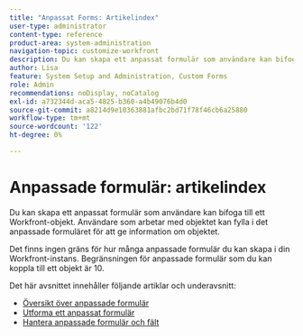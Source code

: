 ```yaml
---
title: "Anpassat Forms: Artikelindex"
user-type: administrator
content-type: reference
product-area: system-administration
navigation-topic: customize-workfront
description: Du kan skapa ett anpassat formulär som användare kan bifoga till ett Workfront-objekt. Användare som arbetar med objektet kan fylla i det anpassade formuläret för att ge information om objektet.
author: Lisa
feature: System Setup and Administration, Custom Forms
role: Admin
recommendations: noDisplay, noCatalog
exl-id: a732344d-aca5-4825-b360-a4b49076b4d0
source-git-commit: a8214d9e10363881afbc2bd71f78f46cb6a25880
workflow-type: tm+mt
source-wordcount: '122'
ht-degree: 0%

---
```


# Anpassade formulär: artikelindex

<!-- Audited: 1/2024 -->

Du kan skapa ett anpassat formulär som användare kan bifoga till ett Workfront-objekt. Användare som arbetar med objektet kan fylla i det anpassade formuläret för att ge information om objektet.

Det finns ingen gräns för hur många anpassade formulär du kan skapa i din Workfront-instans. Begränsningen för anpassade formulär som du kan koppla till ett objekt är 10.

Det här avsnittet innehåller följande artiklar och underavsnitt:

* [Översikt över anpassade formulär](../../../administration-and-setup/customize-workfront/create-manage-custom-forms/custom-forms-overview.md)
* [Utforma ett anpassat formulär](/help/quicksilver/administration-and-setup/customize-workfront/create-manage-custom-forms/form-designer/design-a-form/design-a-form-toc.md)
* [Hantera anpassade formulär och fält](/help/quicksilver/administration-and-setup/customize-workfront/create-manage-custom-forms/manage-custom-forms-toc.md)
